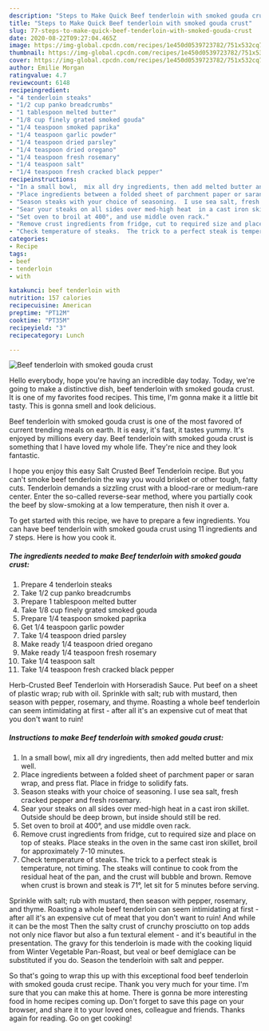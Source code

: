 ```yaml
---
description: "Steps to Make Quick Beef tenderloin with smoked gouda crust"
title: "Steps to Make Quick Beef tenderloin with smoked gouda crust"
slug: 77-steps-to-make-quick-beef-tenderloin-with-smoked-gouda-crust
date: 2020-08-22T09:27:04.465Z
image: https://img-global.cpcdn.com/recipes/1e450d0539723782/751x532cq70/beef-tenderloin-with-smoked-gouda-crust-recipe-main-photo.jpg
thumbnail: https://img-global.cpcdn.com/recipes/1e450d0539723782/751x532cq70/beef-tenderloin-with-smoked-gouda-crust-recipe-main-photo.jpg
cover: https://img-global.cpcdn.com/recipes/1e450d0539723782/751x532cq70/beef-tenderloin-with-smoked-gouda-crust-recipe-main-photo.jpg
author: Emilie Morgan
ratingvalue: 4.7
reviewcount: 6148
recipeingredient:
- "4 tenderloin steaks"
- "1/2 cup panko breadcrumbs"
- "1 tablespoon melted butter"
- "1/8 cup finely grated smoked gouda"
- "1/4 teaspoon smoked paprika"
- "1/4 teaspoon garlic powder"
- "1/4 teaspoon dried parsley"
- "1/4 teaspoon dried oregano"
- "1/4 teaspoon fresh rosemary"
- "1/4 teaspoon salt"
- "1/4 teaspoon fresh cracked black pepper"
recipeinstructions:
- "In a small bowl,  mix all dry ingredients, then add melted butter and mix well."
- "Place ingredients between a folded sheet of parchment paper or saran wrap, and press flat. Place in fridge to solidify fats."
- "Season steaks with your choice of seasoning.  I use sea salt, fresh cracked pepper and fresh rosemary."
- "Sear your steaks on all sides over med-high heat  in a cast iron skillet. Outside should be deep brown, but inside should still be red."
- "Set oven to broil at 400°, and use middle oven rack."
- "Remove crust ingredients from fridge, cut to required size and place on top of steaks. Place steaks in the oven in the same cast iron skillet, broil for approximately 7-10 minutes."
- "Check temperature of steaks.  The trick to a perfect steak is temperature, not timing. The steaks will continue to cook from the residual heat of the pan,  and the crust will bubble and brown. Remove when crust is brown and steak is 71°, let sit for 5 minutes before serving."
categories:
- Recipe
tags:
- beef
- tenderloin
- with

katakunci: beef tenderloin with 
nutrition: 157 calories
recipecuisine: American
preptime: "PT12M"
cooktime: "PT35M"
recipeyield: "3"
recipecategory: Lunch

---
```



![Beef tenderloin with smoked gouda crust](https://img-global.cpcdn.com/recipes/1e450d0539723782/751x532cq70/beef-tenderloin-with-smoked-gouda-crust-recipe-main-photo.jpg)

Hello everybody, hope you're having an incredible day today. Today, we're going to make a distinctive dish, beef tenderloin with smoked gouda crust. It is one of my favorites food recipes. This time, I'm gonna make it a little bit tasty. This is gonna smell and look delicious.

Beef tenderloin with smoked gouda crust is one of the most favored of current trending meals on earth. It is easy, it's fast, it tastes yummy. It's enjoyed by millions every day. Beef tenderloin with smoked gouda crust is something that I have loved my whole life. They're nice and they look fantastic.

I hope you enjoy this easy Salt Crusted Beef Tenderloin recipe. But you can&#39;t smoke beef tenderloin the way you would brisket or other tough, fatty cuts. Tenderloin demands a sizzling crust with a blood-rare or medium-rare center. Enter the so-called reverse-sear method, where you partially cook the beef by slow-smoking at a low temperature, then nish it over a.


To get started with this recipe, we have to prepare a few ingredients. You can have beef tenderloin with smoked gouda crust using 11 ingredients and 7 steps. Here is how you cook it.

<!--inarticleads1-->

##### The ingredients needed to make Beef tenderloin with smoked gouda crust:

1. Prepare 4 tenderloin steaks
1. Take 1/2 cup panko breadcrumbs
1. Prepare 1 tablespoon melted butter
1. Take 1/8 cup finely grated smoked gouda
1. Prepare 1/4 teaspoon smoked paprika
1. Get 1/4 teaspoon garlic powder
1. Take 1/4 teaspoon dried parsley
1. Make ready 1/4 teaspoon dried oregano
1. Make ready 1/4 teaspoon fresh rosemary
1. Take 1/4 teaspoon salt
1. Take 1/4 teaspoon fresh cracked black pepper


Herb-Crusted Beef Tenderloin with Horseradish Sauce. Put beef on a sheet of plastic wrap; rub with oil. Sprinkle with salt; rub with mustard, then season with pepper, rosemary, and thyme. Roasting a whole beef tenderloin can seem intimidating at first - after all it&#39;s an expensive cut of meat that you don&#39;t want to ruin! 

<!--inarticleads2-->

##### Instructions to make Beef tenderloin with smoked gouda crust:

1. In a small bowl,  mix all dry ingredients, then add melted butter and mix well.
1. Place ingredients between a folded sheet of parchment paper or saran wrap, and press flat. Place in fridge to solidify fats.
1. Season steaks with your choice of seasoning.  I use sea salt, fresh cracked pepper and fresh rosemary.
1. Sear your steaks on all sides over med-high heat  in a cast iron skillet. Outside should be deep brown, but inside should still be red.
1. Set oven to broil at 400°, and use middle oven rack.
1. Remove crust ingredients from fridge, cut to required size and place on top of steaks. Place steaks in the oven in the same cast iron skillet, broil for approximately 7-10 minutes.
1. Check temperature of steaks.  The trick to a perfect steak is temperature, not timing. The steaks will continue to cook from the residual heat of the pan,  and the crust will bubble and brown. Remove when crust is brown and steak is 71°, let sit for 5 minutes before serving.


Sprinkle with salt; rub with mustard, then season with pepper, rosemary, and thyme. Roasting a whole beef tenderloin can seem intimidating at first - after all it&#39;s an expensive cut of meat that you don&#39;t want to ruin! And while it can be the most Then the salty crust of crunchy prosciutto on top adds not only nice flavor but also a fun textural element - and it&#39;s beautiful in the presentation. The gravy for this tenderloin is made with the cooking liquid from Winter Vegetable Pan-Roast, but veal or beef demiglace can be substituted if you do. Season the tenderloin with salt and pepper. 

So that's going to wrap this up with this exceptional food beef tenderloin with smoked gouda crust recipe. Thank you very much for your time. I'm sure that you can make this at home. There is gonna be more interesting food in home recipes coming up. Don't forget to save this page on your browser, and share it to your loved ones, colleague and friends. Thanks again for reading. Go on get cooking!
